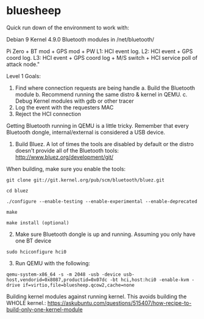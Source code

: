 # bluesheep
Quick run down of the environment to work with:

Debian 9
Kernel 4.9.0
Bluetooth modules in /net/bluetooth/

Pi Zero + BT mod + GPS mod + PW
L1: HCI event log.
L2: HCI event + GPS coord log.
L3: HCI event + GPS coord log + M/S switch + HCI service poll of attack node."

Level 1 Goals: 

1. Find where connection requests are being handle
    a. Build the Bluetooth module 
    b. Recommend running the same distro & kernel in QEMU.
    c. Debug Kernel modules with gdb or other tracer
2. Log the event with the requesters MAC
3. Reject the HCI connection

Getting Bluetooth running in QEMU is a little tricky. Remember that every Bluetooth dongle, internal/external is considered a USB device.

1. Build Bluez. A lot of times the tools are disabled by default or the distro doesn't provide all of the Bluetooth tools: http://www.bluez.org/development/git/

When building, make sure you enable the tools:
```
git clone git://git.kernel.org/pub/scm/bluetooth/bluez.git

cd bluez

./configure --enable-testing --enable-experimental --enable-deprecated

make

make install (optional)
```

2. Make sure Bluetooth dongle is up and running. Assuming you only have one BT device

```
sudo hciconfigure hci0
```

3. Run QEMU with the following:
```
qemu-system-x86_64 -s -m 2048 -usb -device usb-host,vendorid=0x8087,productid=0x07dc -bt hci,host:hci0 -enable-kvm -drive if=virtio,file=bluesheep.qcow2,cache=none
```

Building kernel modules against running kernel. This avoids building the WHOLE kernel.:
https://askubuntu.com/questions/515407/how-recipe-to-build-only-one-kernel-module


